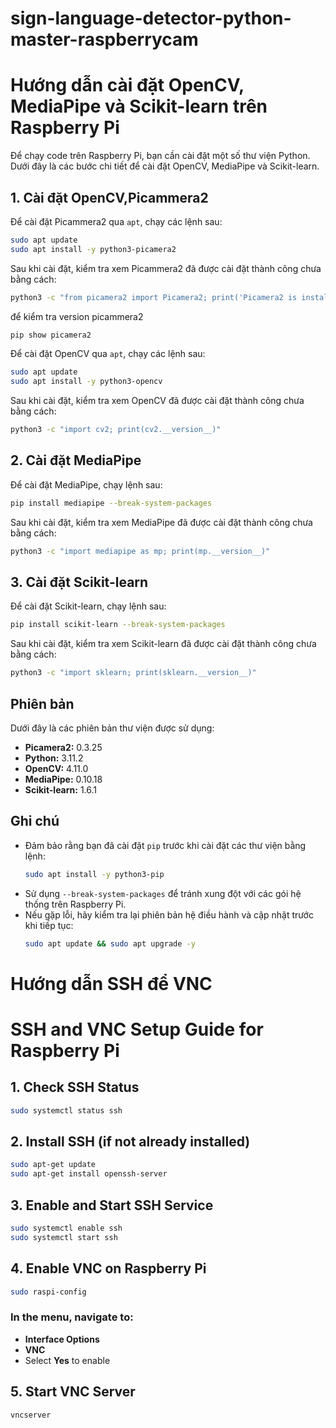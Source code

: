 # sign-language-detector-python-master-raspberrycam



# Hướng dẫn cài đặt OpenCV, MediaPipe và Scikit-learn trên Raspberry Pi

Để chạy code trên Raspberry Pi, bạn cần cài đặt một số thư viện Python. Dưới đây là các bước chi tiết để cài đặt OpenCV, MediaPipe và Scikit-learn.

## 1. Cài đặt OpenCV,Picammera2
Để cài đặt Picammera2 qua `apt`, chạy các lệnh sau:

```bash
sudo apt update
sudo apt install -y python3-picamera2
```

Sau khi cài đặt, kiểm tra xem Picammera2 đã được cài đặt thành công chưa bằng cách:

```bash
python3 -c "from picamera2 import Picamera2; print('Picamera2 is installed and working\!')"
```
để kiểm tra version picammera2 
```bash
pip show picamera2
```


Để cài đặt OpenCV qua `apt`, chạy các lệnh sau:

```bash
sudo apt update
sudo apt install -y python3-opencv
```

Sau khi cài đặt, kiểm tra xem OpenCV đã được cài đặt thành công chưa bằng cách:

```bash
python3 -c "import cv2; print(cv2.__version__)"
```

## 2. Cài đặt MediaPipe

Để cài đặt MediaPipe, chạy lệnh sau:

```bash
pip install mediapipe --break-system-packages
```

Sau khi cài đặt, kiểm tra xem MediaPipe đã được cài đặt thành công chưa bằng cách:

```bash
python3 -c "import mediapipe as mp; print(mp.__version__)"
```

## 3. Cài đặt Scikit-learn

Để cài đặt Scikit-learn, chạy lệnh sau:

```bash
pip install scikit-learn --break-system-packages
```

Sau khi cài đặt, kiểm tra xem Scikit-learn đã được cài đặt thành công chưa bằng cách:

```bash
python3 -c "import sklearn; print(sklearn.__version__)"
```

## Phiên bản

Dưới đây là các phiên bản thư viện được sử dụng:
- **Picamera2:** 0.3.25
- **Python:** 3.11.2
- **OpenCV:** 4.11.0
- **MediaPipe:** 0.10.18
- **Scikit-learn:** 1.6.1

## Ghi chú

- Đảm bảo rằng bạn đã cài đặt `pip` trước khi cài đặt các thư viện bằng lệnh:
  ```bash
  sudo apt install -y python3-pip
  ```
- Sử dụng `--break-system-packages` để tránh xung đột với các gói hệ thống trên Raspberry Pi.
- Nếu gặp lỗi, hãy kiểm tra lại phiên bản hệ điều hành và cập nhật trước khi tiếp tục:
  ```bash
  sudo apt update && sudo apt upgrade -y
  ```














# Hướng dẫn SSH  để VNC 
# SSH and VNC Setup Guide for Raspberry Pi

## 1. Check SSH Status

```bash
sudo systemctl status ssh
```

## 2. Install SSH (if not already installed)

```bash
sudo apt-get update
sudo apt-get install openssh-server
```

## 3. Enable and Start SSH Service

```bash
sudo systemctl enable ssh
sudo systemctl start ssh
```

## 4. Enable VNC on Raspberry Pi

```bash
sudo raspi-config
```

### In the menu, navigate to:

- **Interface Options**
- **VNC**
- Select **Yes** to enable

## 5. Start VNC Server

```bash
vncserver
```


